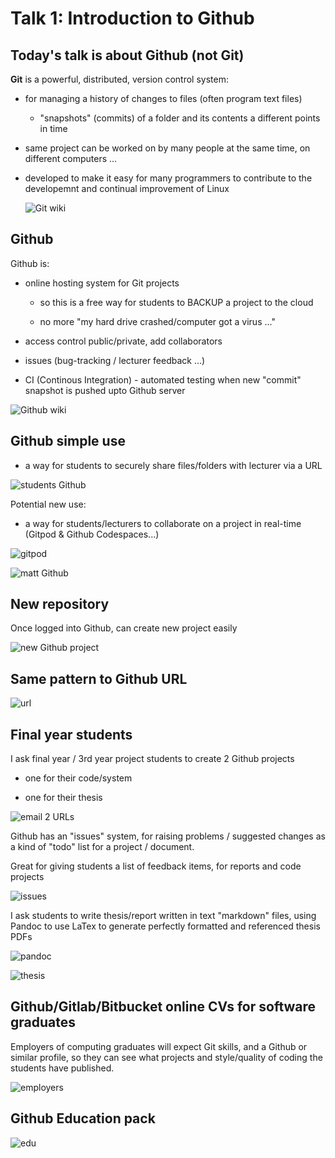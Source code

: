# Talk 1: Introduction to Github

## Today's talk is about Github (not Git)

**Git** is a powerful, distributed, version control system:

- for managing a history of changes to files (often program text files)

    - "snapshots" (commits) of a folder and its contents a different points in time
       
- same project can be worked on by many people at the same time, on different computers ...

- developed to make it easy for many programmers to contribute to the developemnt and continual improvement of Linux

    ![Git wiki](images/0_git.png)
        
## Github

Github is:

- online hosting system for Git projects

    - so this is a free way for students to BACKUP a project to the cloud
    
    - no more "my hard drive crashed/computer got a virus ..."

- access control public/private, add collaborators

- issues (bug-tracking / lecturer feedback ...)

- CI (Continous Integration) - automated testing when new "commit" snapshot is pushed upto Github server

![Github wiki](images/0_github.png)
        
## Github simple use

- a way for students to securely share files/folders with lecturer via a URL

![students Github](images/9_student_urls.png)

Potential new use:

- a way for students/lecturers to collaborate on a project in real-time (Gitpod & Github Codespaces...)

![gitpod](images/10_running_gitpod.png)

![matt Github](images/8_matt.png)


## New repository

Once logged into Github, can create new project easily

![new Github project](images/2_new_repo_create.png)

## Same pattern to Github URL

![url](images/3_url.png)

## Final year students

I ask final year / 3rd year project students to create 2 Github projects

- one for their code/system

- one for their thesis

![email 2 URLs](images/12_email.png)

Github has an "issues" system, for raising problems / suggested changes as a kind of "todo" list for a project / document.

Great for giving students a list of feedback items, for reports and code projects

![issues](images/11_thesi_issues.png)

I ask students to write thesis/report written in text "markdown" files, using Pandoc to use LaTex to generate perfectly formatted and referenced thesis PDFs

![pandoc](images/16_pandoc.png)

![thesis](images/15_thesis.png)

## Github/Gitlab/Bitbucket online CVs for software graduates

Employers of computing graduates will expect Git skills, and a Github or similar profile, so they can see what projects and style/quality of coding the students have published.

![employers](images/13_git_expected.png)



## Github Education pack

![edu](images/14_education.png)

